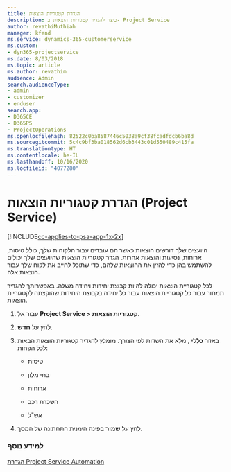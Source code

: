 ```yaml
---
title: הגדרת קטגוריות הוצאות
description: כיצד להגדיר קטגוריות הוצאות ב- Project Service
author: revathiMuthiah
manager: kfend
ms.service: dynamics-365-customerservice
ms.custom:
- dyn365-projectservice
ms.date: 8/03/2018
ms.topic: article
ms.author: revathim
audience: Admin
search.audienceType:
- admin
- customizer
- enduser
search.app:
- D365CE
- D365PS
- ProjectOperations
ms.openlocfilehash: 82522c0ba8587446c5038a9cf38fcadfdcb6ba8d
ms.sourcegitcommit: 5c4c9bf3ba018562d6cb3443c01d550489c415fa
ms.translationtype: HT
ms.contentlocale: he-IL
ms.lasthandoff: 10/16/2020
ms.locfileid: "4077280"
---
```

# <a name="configure-expense-categories-project-service"></a>הגדרת קטגוריות הוצאות (Project Service)

[!INCLUDE[cc-applies-to-psa-app-1x-2x](../includes/cc-applies-to-psa-app-1x-2x.md)]

היועצים שלך דורשים הוצאות כאשר הם עובדים עבור הלקוחות שלך, כולל טיסות, ארוחות, נסיעות והוצאות אחרות. הגדר קטגוריות הוצאות שהיועצים שלך יכולים להשתמש בהן כדי להזין את ההוצאות שלהם, כדי שתוכל לחייב את לקוח שלך עבור הוצאות אלה.  
  
לכל קטגוריית הוצאות יכולה להיות קבוצת יחידות ויחידה משלה. באפשרותך להגדיר תמחור עבור כל קטגוריית הוצאות עבור כל יחידה בקבוצת היחידות שהוקצתה לקטגוריית הוצאות.  
  
1.  עבור אל **Project Service > קטגוריות הוצאות**.  
  
2.  לחץ על **חדש**.  
  
3.  באזור **כללי** , מלא את השדות לפי הצורך. מומלץ להגדיר קטגוריות הוצאות הבאות לכל הפחות:  
  
    -   טיסות  
  
    -   בתי מלון  
  
    -   ארוחות  
  
    -   השכרת רכב  
  
    -   אש"ל  
  
4.  לחץ על **שמור** בפינה הימנית התחתונה של המסך.  
  
### <a name="see-also"></a>למידע נוסף  
 [הגדרת Project Service Automation](../psa/configure.md)
